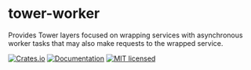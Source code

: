 # tower-worker

Provides Tower layers focused on wrapping services with asynchronous worker tasks that may also make requests to the wrapped service.

[![Crates.io][crates-badge]][crates-url]
[![Documentation][docs-badge]][docs-url]
[![MIT licensed][mit-badge]][mit-url]

[crates-badge]: https://img.shields.io/crates/v/tower-worker.svg
[crates-url]: https://crates.io/crates/tower-worker
[docs-badge]: https://docs.rs/tower-worker/badge.svg
[docs-url]: https://docs.rs/tower-worker
[mit-badge]: https://img.shields.io/badge/license-MIT-blue.svg
[mit-url]: LICENSE
